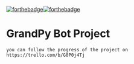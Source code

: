 [![forthebadge](https://forthebadge.com/images/badges/0-percent-optimized.svg)](https://forthebadge.com)[![forthebadge](https://forthebadge.com/images/badges/powered-by-coffee.svg)](https://forthebadge.com)

# GrandPy Bot Project
```
you can follow the progress of the project on https://trello.com/b/G0P0j4Tj
```
